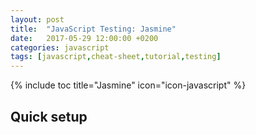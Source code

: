 ```yaml
---
layout: post
title:  "JavaScript Testing: Jasmine"
date:   2017-05-29 12:00:00 +0200
categories: javascript
tags: [javascript,cheat-sheet,tutorial,testing]
---
```


{% include toc title="Jasmine" icon="icon-javascript" %}



<!--more-->

## Quick setup